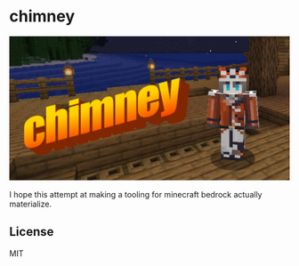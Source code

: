 # chimney

<p align="center">
  <img src="assets/chimney_543.png" alt="Chimney">
</p>

I hope this attempt at making a tooling for minecraft bedrock actually materialize.

## License

MIT
